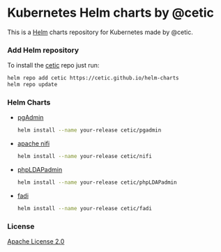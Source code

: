 # Kubernetes Helm charts by @cetic

This is a [Helm](https://helm.sh) charts repository for Kubernetes made by @cetic.

### Add Helm repository

To install the [cetic](https://cetic.be) repo just run:

```bash
helm repo add cetic https://cetic.github.io/helm-charts
helm repo update
```

### Helm Charts

* [pgAdmin](https://github.com/cetic/helm-pgadmin)

  ```bash
  helm install --name your-release cetic/pgadmin
  ```
* [apache nifi](https://github.com/cetic/helm-nifi)

  ```bash
  helm install --name your-release cetic/nifi
  ```
* [phpLDAPadmin](https://github.com/cetic/helm-phpLDAPadmin)

  ```bash
  helm install --name your-release cetic/phpLDAPadmin
  ```

* [fadi](https://github.com/cetic/fadi)

  ```bash
  helm install --name your-release cetic/fadi
  ```  
  
### License

[Apache License 2.0](/LICENSE)
